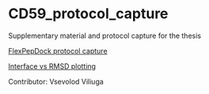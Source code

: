 # CD59_protocol_capture
Supplementary material and protocol capture for the thesis

[FlexPepDock protocol capture](https://github.com/ncyx/CD59_protocol_capture/tree/main/FlexPepDock)

[Interface vs RMSD plotting](https://github.com/ncyx/CD59_protocol_capture/blob/main/Interface%20score%20vs%20RMSD%20graphs/I_sc.py)

Contributor: Vsevolod Viliuga
